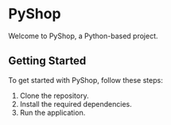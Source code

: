 # PyShop

Welcome to PyShop, a Python-based project.

## Getting Started

To get started with PyShop, follow these steps:

1. Clone the repository.
2. Install the required dependencies.
3. Run the application.
